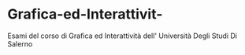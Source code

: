 # Grafica-ed-Interattivit-
Esami del corso di Grafica ed Interattività dell' Università Degli Studi Di Salerno
